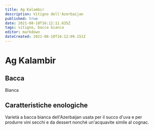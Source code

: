 ```yaml
---
title: Ag Kalambir
description: Vitigno dell'Azerbaijan
published: true
date: 2021-08-10T16:12:11.635Z
tags: vitigno, bacca bianca
editor: markdown
dateCreated: 2021-08-10T16:12:09.151Z
---
```


# Ag Kalambir
## Bacca
Bianca


## Caratteristiche enologiche
Varietà a bacca bianca dell'Azerbaijan usata per il succo d'uva e per produrre vini secchi e da dessert nonché un'acquavite simile al cognac.